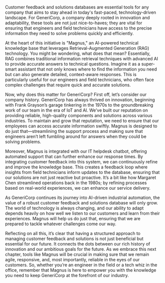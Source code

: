 Customer feedback and solutions databases are essential tools for any company that aims to stay ahead in today's fast-paced, technology-driven landscape. For GeneriCorp, a company deeply rooted in innovation and adaptability, these tools are not just nice-to-haves; they are vital for ensuring that engineers and field technicians have access to the precise information they need to solve problems quickly and efficiently.

At the heart of this initiative is "Magnus," an AI-powered technical knowledge base that leverages Retrieval-Augmented Generation (RAG) technology. You might be wondering, what does that mean? Essentially, RAG combines traditional information retrieval techniques with advanced AI to provide accurate answers to technical questions. Imagine it as a super-smart assistant that not only knows where to find the information you need but can also generate detailed, context-aware responses. This is particularly useful for our engineers and field technicians, who often face complex challenges that require quick and accurate solutions.

Now, why does this matter for GeneriCorp? First off, let’s consider our company history. GeneriCorp has always thrived on innovation, beginning with Frank Grayson’s garage tinkering in the 1970s to the groundbreaking work of our team in the era of IoT and AI. We’ve built our reputation on providing reliable, high-quality components and solutions across various industries. To maintain and grow that reputation, we need to ensure that our employees can access accurate information swiftly. Magnus is designed to do just that—streamlining the support process and making sure that engineers aren’t left fumbling around for answers when they could be solving problems.

Moreover, Magnus is integrated with our IT helpdesk chatbot, offering automated support that can further enhance our response times. By integrating customer feedback into this system, we can continuously refine and improve the knowledge base. This creates a feedback loop where insights from field technicians inform updates to the database, ensuring that our solutions are not just reactive but proactive. It’s a bit like how Margaret Chen streamlined operations back in the 1980s; by refining processes based on real-world experiences, we can enhance our service delivery.

As GeneriCorp continues its journey into AI-driven industrial automation, the value of a robust customer feedback and solutions database will only grow. The world of technology is always changing, and our ability to adapt depends heavily on how well we listen to our customers and learn from their experiences. Magnus will help us do just that, ensuring that we are prepared to tackle whatever challenges come our way.

Reflecting on all this, it’s clear that having a structured approach to managing customer feedback and solutions is not just beneficial but essential for our future. It connects the dots between our rich history of innovation and our ambitious goals for the future. As we embrace this next chapter, tools like Magnus will be crucial in making sure that we remain agile, responsive, and, most importantly, reliable in the eyes of our customers. So, whether you’re an engineer in the field or a tech whiz in the office, remember that Magnus is here to empower you with the knowledge you need to keep GeneriCorp at the forefront of our industry.